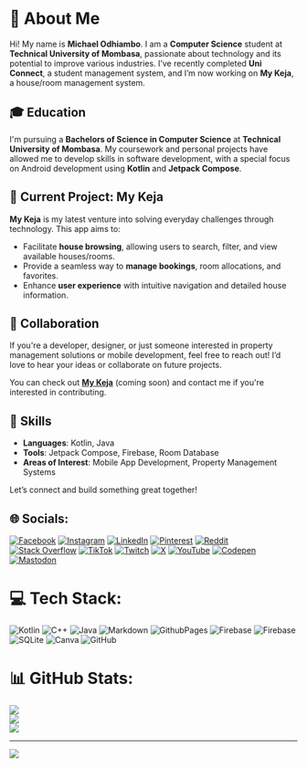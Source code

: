# 💫 About Me

Hi! My name is **Michael Odhiambo**. I am a **Computer Science** student at **Technical University of Mombasa**, passionate about technology and its potential to improve various industries. I’ve recently completed **Uni Connect**, a student management system, and I’m now working on **My Keja**, a house/room management system.

## 🎓 Education
I'm pursuing a **Bachelors of Science in Computer Science** at **Technical University of Mombasa**. My coursework and personal projects have allowed me to develop skills in software development, with a special focus on Android development using **Kotlin** and **Jetpack Compose**.

## 🚀 Current Project: My Keja
**My Keja** is my latest venture into solving everyday challenges through technology. This app aims to:

- Facilitate **house browsing**, allowing users to search, filter, and view available houses/rooms.
- Provide a seamless way to **manage bookings**, room allocations, and favorites.
- Enhance **user experience** with intuitive navigation and detailed house information.

## 🤝 Collaboration
If you're a developer, designer, or just someone interested in property management solutions or mobile development, feel free to reach out! I’d love to hear your ideas or collaborate on future projects.

You can check out **[My Keja](https://github.com/mikesplore/MyKeja)** (coming soon) and contact me if you're interested in contributing.

## 🌱 Skills
- **Languages**: Kotlin, Java
- **Tools**: Jetpack Compose, Firebase, Room Database
- **Areas of Interest**: Mobile App Development, Property Management Systems

Let’s connect and build something great together!



## 🌐 Socials:
[![Facebook](https://img.shields.io/badge/Facebook-%231877F2.svg?logo=Facebook&logoColor=white)](https://facebook.com/mikesplore) [![Instagram](https://img.shields.io/badge/Instagram-%23E4405F.svg?logo=Instagram&logoColor=white)](https://instagram.com/@mikesplore) [![LinkedIn](https://img.shields.io/badge/LinkedIn-%230077B5.svg?logo=linkedin&logoColor=white)](https://linkedin.com/in/mikesplore) [![Pinterest](https://img.shields.io/badge/Pinterest-%23E60023.svg?logo=Pinterest&logoColor=white)](https://pinterest.com/mikesplore) [![Reddit](https://img.shields.io/badge/Reddit-%23FF4500.svg?logo=Reddit&logoColor=white)](https://reddit.com/user/mikesplore) [![Stack Overflow](https://img.shields.io/badge/-Stackoverflow-FE7A16?logo=stack-overflow&logoColor=white)](https://stackoverflow.com/users/mikesplore) [![TikTok](https://img.shields.io/badge/TikTok-%23000000.svg?logo=TikTok&logoColor=white)](https://tiktok.com/@@mikesplore) [![Twitch](https://img.shields.io/badge/Twitch-%239146FF.svg?logo=Twitch&logoColor=white)](https://twitch.tv/mikesplore) [![X](https://img.shields.io/badge/X-black.svg?logo=X&logoColor=white)](https://x.com/@mikesplore) [![YouTube](https://img.shields.io/badge/YouTube-%23FF0000.svg?logo=YouTube&logoColor=white)](https://youtube.com/@mikesplore) [![Codepen](https://img.shields.io/badge/Codepen-000000?style=for-the-badge&logo=codepen&logoColor=white)](https://codepen.io/mikesplore) [![Mastodon](https://img.shields.io/badge/-MASTODON-%232B90D9?style=for-the-badge&logo=mastodon&logoColor=white)](https://mastodon.social/@mikesplore) 

# 💻 Tech Stack:
![Kotlin](https://img.shields.io/badge/kotlin-%237F52FF.svg?style=for-the-badge&logo=kotlin&logoColor=white) ![C++](https://img.shields.io/badge/c++-%2300599C.svg?style=for-the-badge&logo=c%2B%2B&logoColor=white) ![Java](https://img.shields.io/badge/java-%23ED8B00.svg?style=for-the-badge&logo=openjdk&logoColor=white) ![Markdown](https://img.shields.io/badge/markdown-%23000000.svg?style=for-the-badge&logo=markdown&logoColor=white) ![GithubPages](https://img.shields.io/badge/github%20pages-121013?style=for-the-badge&logo=github&logoColor=white) ![Firebase](https://img.shields.io/badge/firebase-%23039BE5.svg?style=for-the-badge&logo=firebase) ![Firebase](https://img.shields.io/badge/firebase-a08021?style=for-the-badge&logo=firebase&logoColor=ffcd34) ![SQLite](https://img.shields.io/badge/sqlite-%2307405e.svg?style=for-the-badge&logo=sqlite&logoColor=white) ![Canva](https://img.shields.io/badge/Canva-%2300C4CC.svg?style=for-the-badge&logo=Canva&logoColor=white) ![GitHub](https://img.shields.io/badge/github-%23121011.svg?style=for-the-badge&logo=github&logoColor=white)
# 📊 GitHub Stats:
![](https://github-readme-stats.vercel.app/api?username=mikesplore&theme=dark&hide_border=false&include_all_commits=false&count_private=false)<br/>
![](https://github-readme-streak-stats.herokuapp.com/?user=mikesplore&theme=dark&hide_border=false)<br/>
![](https://github-readme-stats.vercel.app/api/top-langs/?username=mikesplore&theme=dark&hide_border=false&include_all_commits=false&count_private=false&layout=compact)

---
[![](https://visitcount.itsvg.in/api?id=mikesplore&icon=0&color=0)](https://visitcount.itsvg.in)

<!-- Proudly created with GPRM ( https://gprm.itsvg.in ) -->
